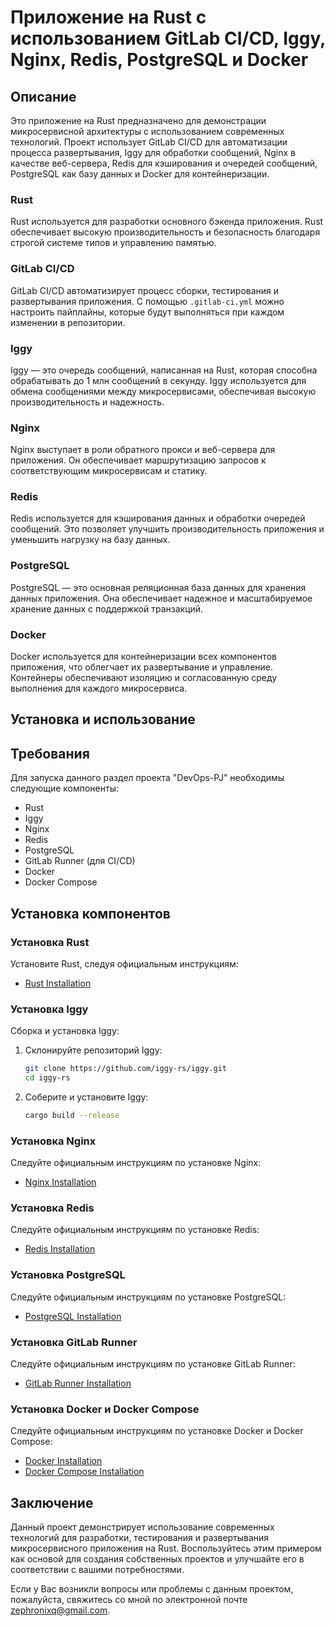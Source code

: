 # Приложение на Rust с использованием GitLab CI/CD, Iggy, Nginx, Redis, PostgreSQL и Docker

## Описание

Это приложение на Rust предназначено для демонстрации микросервисной архитектуры с использованием современных технологий. Проект использует GitLab CI/CD для автоматизации процесса развертывания, Iggy для обработки сообщений, Nginx в качестве веб-сервера, Redis для кэширования и очередей сообщений, PostgreSQL как базу данных и Docker для контейнеризации.

### Rust

Rust используется для разработки основного бэкенда приложения. Rust обеспечивает высокую производительность и безопасность благодаря строгой системе типов и управлению памятью.

### GitLab CI/CD

GitLab CI/CD автоматизирует процесс сборки, тестирования и развертывания приложения. С помощью `.gitlab-ci.yml` можно настроить пайплайны, которые будут выполняться при каждом изменении в репозитории.

### Iggy

Iggy — это очередь сообщений, написанная на Rust, которая способна обрабатывать до 1 млн сообщений в секунду. Iggy используется для обмена сообщениями между микросервисами, обеспечивая высокую производительность и надежность.

### Nginx

Nginx выступает в роли обратного прокси и веб-сервера для приложения. Он обеспечивает маршрутизацию запросов к соответствующим микросервисам и статику.

### Redis

Redis используется для кэширования данных и обработки очередей сообщений. Это позволяет улучшить производительность приложения и уменьшить нагрузку на базу данных.

### PostgreSQL

PostgreSQL — это основная реляционная база данных для хранения данных приложения. Она обеспечивает надежное и масштабируемое хранение данных с поддержкой транзакций.

### Docker

Docker используется для контейнеризации всех компонентов приложения, что облегчает их развертывание и управление. Контейнеры обеспечивают изоляцию и согласованную среду выполнения для каждого микросервиса.

## Установка и использование

## Требования

Для запуска данного раздел проекта "DevOps-PJ" необходимы следующие компоненты:

- Rust
- Iggy
- Nginx
- Redis
- PostgreSQL
- GitLab Runner (для CI/CD)
- Docker
- Docker Compose

## Установка компонентов

### Установка Rust

Установите Rust, следуя официальным инструкциям:
- [Rust Installation](https://www.rust-lang.org/tools/install)

### Установка Iggy

Сборка и установка Iggy:
1. Склонируйте репозиторий Iggy:
    ```bash
    git clone https://github.com/iggy-rs/iggy.git
    cd iggy-rs
    ```
2. Соберите и установите Iggy:
    ```bash
    cargo build --release
    ```

### Установка Nginx

Следуйте официальным инструкциям по установке Nginx:
- [Nginx Installation](https://nginx.org/en/docs/install.html)

### Установка Redis

Следуйте официальным инструкциям по установке Redis:
- [Redis Installation](https://redis.io/download)

### Установка PostgreSQL

Следуйте официальным инструкциям по установке PostgreSQL:
- [PostgreSQL Installation](https://www.postgresql.org/download/)

### Установка GitLab Runner

Следуйте официальным инструкциям по установке GitLab Runner:
- [GitLab Runner Installation](https://docs.gitlab.com/runner/install/)

### Установка Docker и Docker Compose

Следуйте официальным инструкциям по установке Docker и Docker Compose:
- [Docker Installation](https://docs.docker.com/get-docker/)
- [Docker Compose Installation](https://docs.docker.com/compose/install/)

## Заключение

Данный проект демонстрирует использование современных технологий для разработки, тестирования и развертывания микросервисного приложения на Rust. Воспользуйтесь этим примером как основой для создания собственных проектов и улучшайте его в соответствии с вашими потребностями.

Если у Вас возникли вопросы или проблемы с данным проектом, пожалуйста, свяжитесь со мной по электронной почте [zephronixq@gmail.com](mailto:zephronixq@gmail.com).
